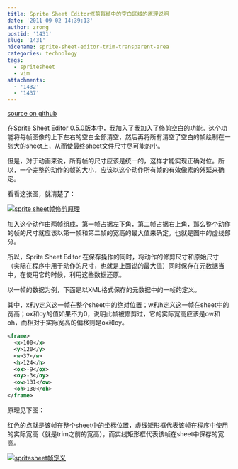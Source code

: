 ```yaml
---
title: Sprite Sheet Editor修剪每帧中的空白区域的原理说明
date: '2011-09-02 14:39:13'
author: zrong
postid: '1431'
slug: '1431'
nicename: sprite-sheet-editor-trim-transparent-area
categories: technology
tags:
  - spritesheet
  - vim
attachments:
  - '1432'
  - '1437'
---
```


[source on github](https://github.com/zrong/sprite_sheet_editor/wiki/%E4%BF%AE%E5%89%AA%E6%AF%8F%E5%B8%A7%E4%B8%AD%E7%9A%84%E7%A9%BA%E7%99%BD%E5%8C%BA%E5%9F%9F%E5%8E%9F%E7%90%86%E8%AF%B4%E6%98%8E)

在[Sprite Sheet Editor 0.5.0版本](https://blog.zengrong.net/post/1402.html)中，我加入了我加入了修剪空白的功能。这个功能将每帧图像的上下左右的空白全部清空，然后再将所有清空了空白的帧绘制在一张大的sheet上，从而使最终sheet文件尺寸尽可能的小。

但是，对于动画来说，所有帧的尺寸应该是统一的，这样才能实现正确对位。所以，一个完整的动作的帧的大小，应该以这个动作所有帧的有效像素的外延来确定。

看看这张图，就清楚了：<!--more-->

[![sprite sheet帧修剪原理](/uploads/2011/09/spritesheet_trim.png "sprite sheet帧修剪原理")](/uploads/2011/09/spritesheet_trim.png)

加入这个动作由两帧组成，第一帧占据左下角，第二帧占据右上角，那么整个动作的帧的尺寸就应该以第一帧和第二帧的宽高的最大值来确定。也就是图中的虚线部分。

所以，Sprite Sheet Editor 在保存操作的同时，将动作的修剪尺寸和原始尺寸（实际在程序中用于动作的尺寸，也就是上面说的最大值）同时保存在元数据当中，在使用它的时候，利用这些数据还原。

以一帧的数据为例，下面是以XML格式保存的元数据中的一帧的定义。

其中，x和y定义这一帧在整个sheet中的绝对位置；w和h定义这一帧在sheet中的宽高；ox和oy的值如果不为0，说明此帧被修剪过，它的实际宽高应该是ow和oh，而相对于实际宽高的偏移则是ox和oy。

``` XML
<frame>
  <x>100</x>
  <y>120</y>
  <w>37</w>
  <h>124</h>
  <ox>-9</ox>
  <oy>-3</oy>
  <ow>131</ow>
  <oh>130</oh>
</frame>
```

原理见下图：

红色的点就是该帧在整个sheet中的坐标位置，虚线矩形框代表该帧在程序中使用的实际宽高（就是trim之前的宽高），而实线矩形框代表该帧在sheet中保存的宽高。

[![spritesheet帧定义](/uploads/2011/09/spritesheet_frame.png "spritesheet帧定义")](/uploads/2011/09/spritesheet_frame.png)

